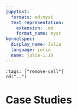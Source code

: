 ```yaml
---
jupytext:
  formats: md:myst
  text_representation:
    extension: .md
    format_name: myst
kernelspec:
  display_name: Julia
  language: julia
  name: julia-1.10
---
```


<!-- Run at top level of repo. -->
```{code-cell}
:tags: ["remove-cell"]
cd("..")
```

Case Studies
============
